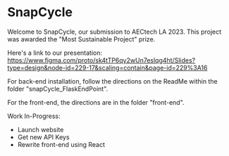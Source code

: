 # SnapCycle


Welcome to SnapCycle, our submission to AECtech LA 2023. This project was awarded the "Most Sustainable Project" prize. 

Here's a link to our presentation: https://www.figma.com/proto/sk4tTP6qy2wUn7eslqg4ht/Slides?type=design&node-id=229-17&scaling=contain&page-id=229%3A16

For back-end installation, follow the directions on the ReadMe within the folder "snapCycle_FlaskEndPoint". 

For the front-end, the directions are in the folder "front-end".

Work In-Progress:

- Launch website
- Get new API Keys
- Rewrite front-end using React 
